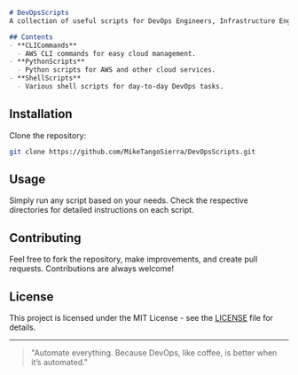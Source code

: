 ```markdown
# DevOpsScripts
A collection of useful scripts for DevOps Engineers, Infrastructure Engineers, Developers, and anyone looking to streamline their work and enhance productivity. From automation to cloud management, these scripts cover a range of tasks.

## Contents
- **CLICommands**
  - AWS CLI commands for easy cloud management.
- **PythonScripts**
  - Python scripts for AWS and other cloud services.
- **ShellScripts**
  - Various shell scripts for day-to-day DevOps tasks.
```

## Installation
Clone the repository:

```bash
git clone https://github.com/MikeTangoSierra/DevOpsScripts.git
```

## Usage
Simply run any script based on your needs. Check the respective directories for detailed instructions on each script.

## Contributing
Feel free to fork the repository, make improvements, and create pull requests. Contributions are always welcome!

## License
This project is licensed under the MIT License - see the [LICENSE](LICENSE) file for details.

---
> "Automate everything. Because DevOps, like coffee, is better when it’s automated."
